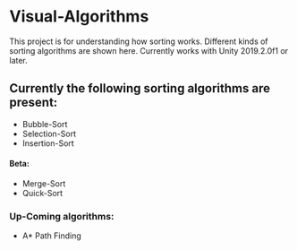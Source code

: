 # Visual-Algorithms
This project is for understanding how sorting works. Different kinds of sorting algorithms are shown here. Currently works with Unity 2019.2.0f1 or later.

## Currently the following sorting algorithms are present:
* Bubble-Sort
* Selection-Sort
* Insertion-Sort
#### Beta:
* Merge-Sort
* Quick-Sort

### Up-Coming algorithms:
* A* Path Finding
